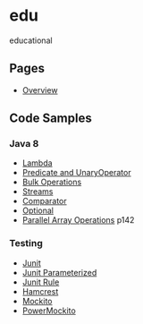 # edu
educational

## Pages 
 * [Overview](https://github.com/ak80/edu/blob/master/src/main/resources/Overview.md)

## Code Samples

### Java 8

 * [Lambda](https://github.com/ak80/edu/blob/master/src/test/java/org/ak80/edu/java8/LambdaSamples.java)
 * [Predicate and UnaryOperator](https://github.com/ak80/edu/blob/master/src/test/java/org/ak80/edu/java8/PredicateSamples.java)
 * [Bulk Operations](https://github.com/ak80/edu/blob/master/src/test/java/org/ak80/edu/java8/BulkOperationsSamples.java)
 * [Streams](https://github.com/ak80/edu/blob/master/src/test/java/org/ak80/edu/java8/StreamSamples.java)
 * [Comparator](https://github.com/ak80/edu/blob/master/src/test/java/org/ak80/edu/java8/ComparatorSamples.java)
 * [Optional](https://github.com/ak80/edu/blob/master/src/test/java/org/ak80/edu/java8/OptionalSamples.java)
 * [Parallel Array Operations](https://github.com/ak80/edu/blob/master/src/test/java/org/ak80/edu/java8/ParallelArraySamples.java)
p142

### Testing
 * [Junit](https://github.com/ak80/edu/blob/master/src/test/java/org/ak80/edu/testing/JUnitSamples.java)
 * [Junit Parameterized](https://github.com/ak80/edu/blob/master/src/test/java/org/ak80/edu/testing/JUnitParameterizedSample.java)
 * [Junit Rule](https://github.com/ak80/edu/blob/master/src/test/java/org/ak80/edu/testing/JUnitRuleSample.java)
 * [Hamcrest](https://github.com/ak80/edu/blob/master/src/test/java/org/ak80/edu/testing/HamcrestSamples.java)
 * [Mockito](https://github.com/ak80/edu/blob/master/src/test/java/org/ak80/edu/testing/MockitoSamples.java)
 * [PowerMockito](https://github.com/ak80/edu/blob/master/src/test/java/org/ak80/edu/testing/PowerMockitoSamples.java)
